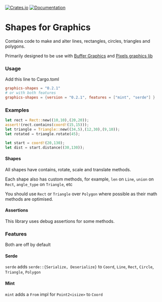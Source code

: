 [![Crates.io](https://img.shields.io/crates/v/graphics-shapes)](https://crates.io/crates/graphics-shapes "Crates.io version")
[![Documentation](https://img.shields.io/docsrs/graphics-shapes)](https://docs.rs/graphics-shapes "Documentation")

# Shapes for Graphics

Contains code to make and alter lines, rectangles, circles, triangles and polygons.

Primarily designed to be use with [Buffer Graphics](https://github.com/emmabritton/buffer-graphics-lib) and [Pixels graphics lib](https://github.com/emmabritton/pixel-graphics-lib)

### Usage

Add this line to Cargo.toml
```toml
graphics-shapes = "0.2.1"
# or with both features
graphics-shapes = {version = "0.2.1", features = ["mint", "serde"] }
```

### Examples 

```rust
let rect = Rect::new((10,10),(20,20));
assert!(rect.contains(coord!(15,15)));
let triangle = Triangle::new((34,5),(12,30),(9,10));
let rotated = triangle.rotate(45);

let start = coord!(20,130);
let dist = start.distance((30,130));
```

#### Shapes

All shapes have contains, rotate, scale and translate methods.

Each shape also has custom methods, for example, `len` on `Line`, `union` on `Rect`, `angle_type` on `Triangle`, etc

You should use `Rect` or `Triangle` over `Polygon` where possible as their math methods are optimised.

#### Assertions

This library uses debug assertions for some methods.

### Features

Both are off by default

#### Serde

`serde` adds `serde::{Serialize, Deserialize}` to `Coord`, `Line`, `Rect`, `Circle`, `Triangle`, `Polygon`

#### Mint

`mint` adds a `From` impl for `Point2<isize>` to `Coord`
